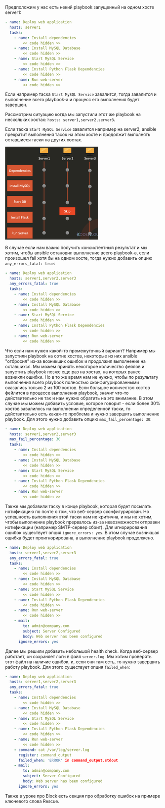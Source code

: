 Предположим у нас есть некий playbook запущенный на одном хосте server1:

```yaml
- name: Deploy web application
  hosts: server1
  tasks:
    - name: Install dependencies
        << code hidden >>
    - name: Install MySQL Database
        << code hidden >>
    - name: Start MySQL Service
        << code hidden >>
    - name: Install Python Flask Dependencies
        << code hidden >>
    - name: Run web-server
        << code hidden >>
```

Если например таска `Start MySQL Service` завалится, тогда завалится и выполнение всего playbook-а и процесс его выполнения будет завершен.

Рассмотрим ситуацию когда мы запустили этот же playbook на нескольких хостах: `hosts: server1,server2,server3`.

Если таска `Start MySQL Service` завалится например на server2, ansible прекратит выполнения тасок на этом хосте и продолжит выполнять оставшиеся таски на других хостах.

<img src="screen.png" width="300" height="300"><br>

В случае если нам важно получить консистентный результат и мы хотим, чтобы ansible остановил выполнение всего playbook-а, если произошел fail хотя бы на одном хосте, тогда нужно добавить опцию `any_errors_fatal: true`:

```yaml
- name: Deploy web application
  hosts: server1,server2,server3
  any_errors_fatal: true
  tasks:
    - name: Install dependencies
        << code hidden >>
    - name: Install MySQL Database
        << code hidden >>
    - name: Start MySQL Service
        << code hidden >>
    - name: Install Python Flask Dependencies
        << code hidden >>
    - name: Run web-server
        << code hidden >>
```

Что если нам нужен какой-то промежуточный вариант? Например мы запустили playbook на сотне хостов, некоторые из них ansible "отбросил" из-за возникших ошибок и продолжил выполнение на оставшихся. Мы можем принять некоторое количество фейлов и запустить playbook позже еще раз на хостах, на которых ранее возникли ошибки. Но в то же время нам не нужно, чтобы по результату выполнения всего playbook полностью сконфигурированными оказались только 2 из 100 хостов. Если большое количество хостов фейлится в процессе выполнения playbook, значит что-то действительно не так и нам нужно обратить на это внимание. В этом случае мы можем добавить условие, которое говорит - если более 30% хостов завалилось на выполнении определенной таски, то действительно есть какая-то проблема и нужно завершить выполнение playbook. Для этого нужно добавить опцию `max_fail_percentage: 30`:

```yaml
- name: Deploy web application
  hosts: server1,server2,server3
  max_fail_percentage: 30
  tasks:
    - name: Install dependencies
        << code hidden >>
    - name: Install MySQL Database
        << code hidden >>
    - name: Start MySQL Service
        << code hidden >>
    - name: Install Python Flask Dependencies
        << code hidden >>
    - name: Run web-server
        << code hidden >>
```

Также мы добавили таску в конце playbook, которая будет посылать нотификацию по почте о том, что веб-сервер сконфигурирован. Но успешность выполнения этой таски нам не критична, и мы не хотим, чтобы выполнение playbook прервалось из-за невозможности отправки нотификации (например SMTP-сервер сбоит). Для игнорирования ошибок существует опция `ignore_errors: yes`. В этом случае возникшая ошибка будет проигнорирована, а выполнение playbook продолжено.

```yaml
- name: Deploy web application
  hosts: server1,server2,server3
  any_errors_fatal: true
  tasks:
    - name: Install dependencies
        << code hidden >>
    - name: Install MySQL Database
        << code hidden >>
    - name: Start MySQL Service
        << code hidden >>
    - name: Install Python Flask Dependencies
        << code hidden >>
    - name: Run web-server
        << code hidden >>
    - mail:
        to: admin@company.com
        subject: Server Configured
        body: Web server has been configured
      ignore_errors: yes
```

Далее мы решили добавить небольшой health check. Когда веб-сервер работает, он сохраняет логи в файл `server.log`. Мы хотим проверять этот файл на наличие ошибок, и, если они там есть, то нужно завершить работу playbook. Для этого существует опция `failed_when`:

```yaml
- name: Deploy web application
  hosts: server1,server2,server3
  any_errors_fatal: true
  tasks:
    - name: Install dependencies
        << code hidden >>
    - name: Install MySQL Database
        << code hidden >>
    - name: Start MySQL Service
        << code hidden >>
    - name: Install Python Flask Dependencies
        << code hidden >>
    - name: Run web-server
        << code hidden >>
    - command: cat /var/log/server.log
      register: command_output
      failed_when: 'ERROR' in command_output.stdout
    - mail:
        to: admin@company.com
        subject: Server Configured
        body: Web server has been configured
      ignore_errors: yes
```

Также в уроке про Block есть секция про обработку ошибок на примере ключевого слова Rescue.